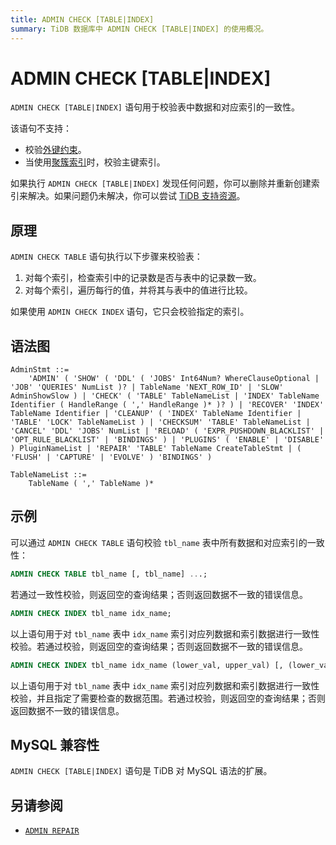 ```yaml
---
title: ADMIN CHECK [TABLE|INDEX]
summary: TiDB 数据库中 ADMIN CHECK [TABLE|INDEX] 的使用概况。
---
```


# ADMIN CHECK [TABLE|INDEX]

`ADMIN CHECK [TABLE|INDEX]` 语句用于校验表中数据和对应索引的一致性。

该语句不支持：

- 校验[外键约束](/foreign-key.md)。
- 当使用[聚簇索引](/clustered-indexes.md)时，校验主键索引。

如果执行 `ADMIN CHECK [TABLE|INDEX]` 发现任何问题，你可以删除并重新创建索引来解决。如果问题仍未解决，你可以尝试 [TiDB 支持资源](/support.md)。

## 原理

`ADMIN CHECK TABLE` 语句执行以下步骤来校验表：

1. 对每个索引，检查索引中的记录数是否与表中的记录数一致。
2. 对每个索引，遍历每行的值，并将其与表中的值进行比较。

如果使用 `ADMIN CHECK INDEX` 语句，它只会校验指定的索引。

## 语法图

```ebnf+diagram
AdminStmt ::=
    'ADMIN' ( 'SHOW' ( 'DDL' ( 'JOBS' Int64Num? WhereClauseOptional | 'JOB' 'QUERIES' NumList )? | TableName 'NEXT_ROW_ID' | 'SLOW' AdminShowSlow ) | 'CHECK' ( 'TABLE' TableNameList | 'INDEX' TableName Identifier ( HandleRange ( ',' HandleRange )* )? ) | 'RECOVER' 'INDEX' TableName Identifier | 'CLEANUP' ( 'INDEX' TableName Identifier | 'TABLE' 'LOCK' TableNameList ) | 'CHECKSUM' 'TABLE' TableNameList | 'CANCEL' 'DDL' 'JOBS' NumList | 'RELOAD' ( 'EXPR_PUSHDOWN_BLACKLIST' | 'OPT_RULE_BLACKLIST' | 'BINDINGS' ) | 'PLUGINS' ( 'ENABLE' | 'DISABLE' ) PluginNameList | 'REPAIR' 'TABLE' TableName CreateTableStmt | ( 'FLUSH' | 'CAPTURE' | 'EVOLVE' ) 'BINDINGS' )

TableNameList ::=
    TableName ( ',' TableName )*
```

## 示例

可以通过 `ADMIN CHECK TABLE` 语句校验 `tbl_name` 表中所有数据和对应索引的一致性：


```sql
ADMIN CHECK TABLE tbl_name [, tbl_name] ...;
```

若通过一致性校验，则返回空的查询结果；否则返回数据不一致的错误信息。


```sql
ADMIN CHECK INDEX tbl_name idx_name;
```

以上语句用于对 `tbl_name` 表中 `idx_name` 索引对应列数据和索引数据进行一致性校验。若通过校验，则返回空的查询结果；否则返回数据不一致的错误信息。


```sql
ADMIN CHECK INDEX tbl_name idx_name (lower_val, upper_val) [, (lower_val, upper_val)] ...;
```

以上语句用于对 `tbl_name` 表中 `idx_name` 索引对应列数据和索引数据进行一致性校验，并且指定了需要检查的数据范围。若通过校验，则返回空的查询结果；否则返回数据不一致的错误信息。

## MySQL 兼容性

`ADMIN CHECK [TABLE|INDEX]` 语句是 TiDB 对 MySQL 语法的扩展。

## 另请参阅

* [`ADMIN REPAIR`](/sql-statements/sql-statement-admin.md#admin-repair-table-语句)